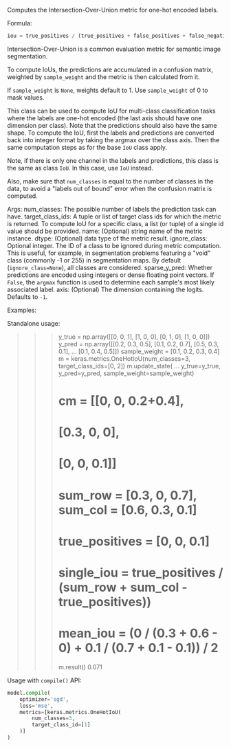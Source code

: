Computes the Intersection-Over-Union metric for one-hot encoded labels.

Formula:

```python
iou = true_positives / (true_positives + false_positives + false_negatives)
```
Intersection-Over-Union is a common evaluation metric for semantic image
segmentation.

To compute IoUs, the predictions are accumulated in a confusion matrix,
weighted by `sample_weight` and the metric is then calculated from it.

If `sample_weight` is `None`, weights default to 1.
Use `sample_weight` of 0 to mask values.

This class can be used to compute IoU for multi-class classification tasks
where the labels are one-hot encoded (the last axis should have one
dimension per class). Note that the predictions should also have the same
shape. To compute the IoU, first the labels and predictions are converted
back into integer format by taking the argmax over the class axis. Then the
same computation steps as for the base `IoU` class apply.

Note, if there is only one channel in the labels and predictions, this class
is the same as class `IoU`. In this case, use `IoU` instead.

Also, make sure that `num_classes` is equal to the number of classes in the
data, to avoid a "labels out of bound" error when the confusion matrix is
computed.

Args:
    num_classes: The possible number of labels the prediction task can have.
    target_class_ids: A tuple or list of target class ids for which the
        metric is returned. To compute IoU for a specific class, a list
        (or tuple) of a single id value should be provided.
    name: (Optional) string name of the metric instance.
    dtype: (Optional) data type of the metric result.
    ignore_class: Optional integer. The ID of a class to be ignored during
        metric computation. This is useful, for example, in segmentation
        problems featuring a "void" class (commonly -1 or 255) in
        segmentation maps. By default (`ignore_class=None`), all classes are
        considered.
    sparse_y_pred: Whether predictions are encoded using integers or
        dense floating point vectors. If `False`, the `argmax` function
        is used to determine each sample's most likely associated label.
    axis: (Optional) The dimension containing the logits. Defaults to `-1`.

Examples:

Standalone usage:

>>> y_true = np.array([[0, 0, 1], [1, 0, 0], [0, 1, 0], [1, 0, 0]])
>>> y_pred = np.array([[0.2, 0.3, 0.5], [0.1, 0.2, 0.7], [0.5, 0.3, 0.1],
...                       [0.1, 0.4, 0.5]])
>>> sample_weight = [0.1, 0.2, 0.3, 0.4]
>>> m = keras.metrics.OneHotIoU(num_classes=3, target_class_ids=[0, 2])
>>> m.update_state(
...     y_true=y_true, y_pred=y_pred, sample_weight=sample_weight)
>>> # cm = [[0, 0, 0.2+0.4],
>>> #       [0.3, 0, 0],
>>> #       [0, 0, 0.1]]
>>> # sum_row = [0.3, 0, 0.7], sum_col = [0.6, 0.3, 0.1]
>>> # true_positives = [0, 0, 0.1]
>>> # single_iou = true_positives / (sum_row + sum_col - true_positives))
>>> # mean_iou = (0 / (0.3 + 0.6 - 0) + 0.1 / (0.7 + 0.1 - 0.1)) / 2
>>> m.result()
0.071

Usage with `compile()` API:

```python
model.compile(
    optimizer='sgd',
    loss='mse',
    metrics=[keras.metrics.OneHotIoU(
        num_classes=3,
        target_class_id=[1]
    )]
)
```
